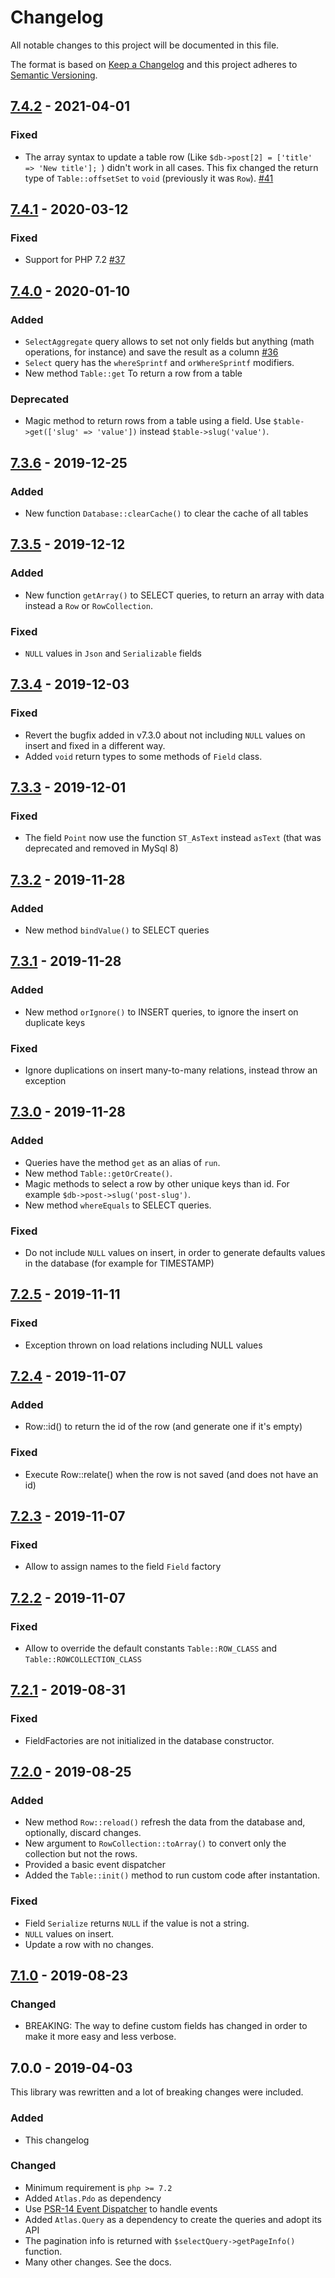 # Changelog

All notable changes to this project will be documented in this file.

The format is based on [Keep a Changelog](http://keepachangelog.com/)
and this project adheres to [Semantic Versioning](http://semver.org/).

## [7.4.2] - 2021-04-01
### Fixed
- The array syntax to update a table row (Like `$db->post[2] = ['title' => 'New title']; `) didn't work in all cases. This fix changed the return type of `Table::offsetSet` to `void` (previously it was `Row`). [#41]

## [7.4.1] - 2020-03-12
### Fixed
- Support for PHP 7.2 [#37]

## [7.4.0] - 2020-01-10
### Added
- `SelectAggregate` query allows to set not only fields but anything (math operations, for instance) and save the result as a column [#36]
- `Select` query has the `whereSprintf` and `orWhereSprintf` modifiers.
- New method `Table::get` To return a row from a table

### Deprecated
- Magic method to return rows from a table using a field. Use `$table->get(['slug' => 'value'])` instead `$table->slug('value')`.

## [7.3.6] - 2019-12-25
### Added
- New function `Database::clearCache()` to clear the cache of all tables

## [7.3.5] - 2019-12-12
### Added
- New function `getArray()` to SELECT queries, to return an array with data instead a `Row` or `RowCollection`.

### Fixed
- `NULL` values in `Json` and `Serializable` fields

## [7.3.4] - 2019-12-03
### Fixed
- Revert the bugfix added in v7.3.0 about not including `NULL` values on insert and fixed in a different way.
- Added `void` return types to some methods of `Field` class.

## [7.3.3] - 2019-12-01
### Fixed
- The field `Point` now use the function `ST_AsText` instead `asText` (that was deprecated and removed in MySql 8)

## [7.3.2] - 2019-11-28
### Added
- New method `bindValue()` to SELECT queries

## [7.3.1] - 2019-11-28
### Added
- New method `orIgnore()` to INSERT queries, to ignore the insert on duplicate keys

### Fixed
- Ignore duplications on insert many-to-many relations, instead throw an exception

## [7.3.0] - 2019-11-28
### Added
- Queries have the method `get` as an alias of `run`.
- New method `Table::getOrCreate()`.
- Magic methods to select a row by other unique keys than id. For example `$db->post->slug('post-slug')`.
- New method `whereEquals` to SELECT queries.

### Fixed
- Do not include `NULL` values on insert, in order to generate defaults values in the database (for example for TIMESTAMP)

## [7.2.5] - 2019-11-11
### Fixed
- Exception thrown on load relations including NULL values

## [7.2.4] - 2019-11-07
### Added
- Row::id() to return the id of the row (and generate one if it's empty)

### Fixed
- Execute Row::relate() when the row is not saved (and does not have an id)

## [7.2.3] - 2019-11-07
### Fixed
- Allow to assign names to the field `Field` factory

## [7.2.2] - 2019-11-07
### Fixed
- Allow to override the default constants `Table::ROW_CLASS` and `Table::ROWCOLLECTION_CLASS`

## [7.2.1] - 2019-08-31
### Fixed
- FieldFactories are not initialized in the database constructor.

## [7.2.0] - 2019-08-25
### Added
- New method `Row::reload()` refresh the data from the database and, optionally, discard changes.
- New argument to `RowCollection::toArray()` to convert only the collection but not the rows.
- Provided a basic event dispatcher
- Added the `Table::init()` method to run custom code after instantation.

### Fixed
- Field `Serialize` returns `NULL` if the value is not a string.
- `NULL` values on insert.
- Update a row with no changes.

## [7.1.0] - 2019-08-23
### Changed
- BREAKING: The way to define custom fields has changed in order to make it more easy and less verbose.

## 7.0.0 - 2019-04-03
This library was rewritten and a lot of breaking changes were included.

### Added
- This changelog

### Changed
- Minimum requirement is `php >= 7.2`
- Added `Atlas.Pdo` as dependency
- Use [PSR-14 Event Dispatcher](https://www.php-fig.org/psr/psr-14/) to handle events
- Added `Atlas.Query` as a dependency to create the queries and adopt its API
- The pagination info is returned with `$selectQuery->getPageInfo()` function.
- Many other changes. See the docs.

[#36]: https://github.com/oscarotero/simple-crud/issues/36
[#37]: https://github.com/oscarotero/simple-crud/issues/37
[#41]: https://github.com/oscarotero/simple-crud/issues/41

[7.4.2]: https://github.com/oscarotero/simple-crud/compare/v7.4.1...v7.4.2
[7.4.1]: https://github.com/oscarotero/simple-crud/compare/v7.4.0...v7.4.1
[7.4.0]: https://github.com/oscarotero/simple-crud/compare/v7.3.6...v7.4.0
[7.3.6]: https://github.com/oscarotero/simple-crud/compare/v7.3.5...v7.3.6
[7.3.5]: https://github.com/oscarotero/simple-crud/compare/v7.3.4...v7.3.5
[7.3.4]: https://github.com/oscarotero/simple-crud/compare/v7.3.3...v7.3.4
[7.3.3]: https://github.com/oscarotero/simple-crud/compare/v7.3.2...v7.3.3
[7.3.2]: https://github.com/oscarotero/simple-crud/compare/v7.3.1...v7.3.2
[7.3.1]: https://github.com/oscarotero/simple-crud/compare/v7.3.0...v7.3.1
[7.3.0]: https://github.com/oscarotero/simple-crud/compare/v7.2.5...v7.3.0
[7.2.5]: https://github.com/oscarotero/simple-crud/compare/v7.2.4...v7.2.5
[7.2.4]: https://github.com/oscarotero/simple-crud/compare/v7.2.3...v7.2.4
[7.2.3]: https://github.com/oscarotero/simple-crud/compare/v7.2.2...v7.2.3
[7.2.2]: https://github.com/oscarotero/simple-crud/compare/v7.2.1...v7.2.2
[7.2.1]: https://github.com/oscarotero/simple-crud/compare/v7.2.0...v7.2.1
[7.2.0]: https://github.com/oscarotero/simple-crud/compare/v7.1.0...v7.2.0
[7.1.0]: https://github.com/oscarotero/simple-crud/compare/v7.0.0...v7.1.0

